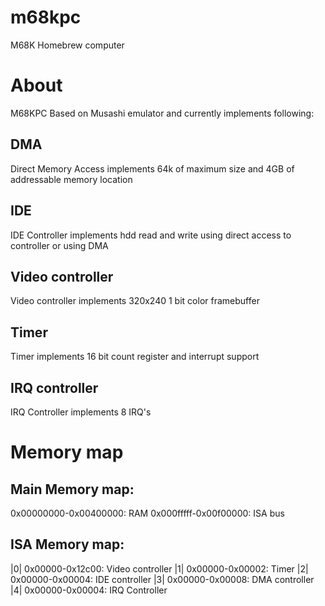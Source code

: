 # m68kpc
 M68K Homebrew computer
# About
  M68KPC Based on Musashi emulator and currently implements following:
 ## DMA
  Direct Memory Access implements 64k of maximum size and 4GB of addressable memory location
 ## IDE
  IDE Controller implements hdd read and write using direct access to controller or using DMA
 ## Video controller
  Video controller implements 320x240 1 bit color framebuffer
 ## Timer
  Timer implements 16 bit count register and interrupt support
 ## IRQ controller
  IRQ Controller implements 8 IRQ's

# Memory map
 ## Main Memory map:
  0x00000000-0x00400000: RAM
  0x000fffff-0x00f00000: ISA bus
 ## ISA Memory map:
  |0| 0x00000-0x12c00: Video controller
  |1| 0x00000-0x00002: Timer
  |2| 0x00000-0x00004: IDE controller
  |3| 0x00000-0x00008: DMA controller
  |4| 0x00000-0x00004: IRQ Controller
